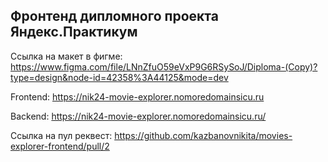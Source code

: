 ## Фронтенд дипломного проекта Яндекс.Практикум

Ссылка на макет в фигме: https://www.figma.com/file/LNnZfuO59eVxP9G6RSySoJ/Diploma-(Copy)?type=design&node-id=42358%3A44125&mode=dev

Frontend: https://nik24-movie-explorer.nomoredomainsicu.ru

Backend: https://nik24-movie-explorer.nomoredomainsicu.ru/

Ссылка на пул реквест: https://github.com/kazbanovnikita/movies-explorer-frontend/pull/2

